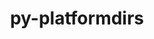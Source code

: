 ---
title: "py-platformdirs"
layout: cache
categories: [package, develop-2023-12-17]
meta: {"versions": ["3.10.0"], "compilers": ["gcc@=11.1.0", "gcc@=11.4.0", "gcc@=7.3.1", "gcc@=9.4.0", "oneapi@=2023.2.0"], "oss": ["amzn2", "ubuntu20.04"], "platforms": ["linux"], "targets": ["aarch64", "neoverse_n1", "neoverse_v1", "ppc64le", "x86_64_v3"], "stacks": ["aws-isc", "aws-isc-aarch64", "data-vis-sdk", "e4s", "e4s-neoverse_v1", "e4s-oneapi", "e4s-power", "root"], "num_specs": 15, "num_specs_by_stack": {"root": 15, "aws-isc-aarch64": 2, "aws-isc": 1, "e4s-neoverse_v1": 2, "e4s-power": 2, "data-vis-sdk": 2, "e4s": 3, "e4s-oneapi": 3}}
spec_details: [{"hash": "u3cmifvvrnr7lkkfaqsozv2k65d6g7cv", "compiler": "gcc@=7.3.1", "versions": ["3.10.0"], "os": "amzn2", "platform": "linux", "target": "aarch64", "variants": ["build_system=python_pip", "~wheel"], "stacks": ["root", "aws-isc-aarch64"], "size": "-", "tarball": "https://binaries.spack.io/develop-2023-12-17/build_cache/linux-amzn2-aarch64/gcc-7.3.1/py-platformdirs-3.10.0/linux-amzn2-aarch64-gcc-7.3.1-py-platformdirs-3.10.0-u3cmifvvrnr7lkkfaqsozv2k65d6g7cv.spack"}, {"hash": "ofw6wphccb4owc4gn7g7bhdbosshta6e", "compiler": "gcc@=7.3.1", "versions": ["3.10.0"], "os": "amzn2", "platform": "linux", "target": "neoverse_n1", "variants": ["build_system=python_pip", "~wheel"], "stacks": ["root", "aws-isc-aarch64"], "size": "-", "tarball": "https://binaries.spack.io/develop-2023-12-17/build_cache/linux-amzn2-neoverse_n1/gcc-7.3.1/py-platformdirs-3.10.0/linux-amzn2-neoverse_n1-gcc-7.3.1-py-platformdirs-3.10.0-ofw6wphccb4owc4gn7g7bhdbosshta6e.spack"}, {"hash": "mohuhh4akoi4uhbp7lruapxvojjgv6vn", "compiler": "gcc@=7.3.1", "versions": ["3.10.0"], "os": "amzn2", "platform": "linux", "target": "x86_64_v3", "variants": ["build_system=python_pip", "~wheel"], "stacks": ["root", "aws-isc"], "size": "-", "tarball": "https://binaries.spack.io/develop-2023-12-17/build_cache/linux-amzn2-x86_64_v3/gcc-7.3.1/py-platformdirs-3.10.0/linux-amzn2-x86_64_v3-gcc-7.3.1-py-platformdirs-3.10.0-mohuhh4akoi4uhbp7lruapxvojjgv6vn.spack"}, {"hash": "m54ey547jdzjpnkfjtjflqc6tcnha57g", "compiler": "gcc@=11.4.0", "versions": ["3.10.0"], "os": "ubuntu20.04", "platform": "linux", "target": "neoverse_v1", "variants": ["build_system=python_pip", "~wheel"], "stacks": ["e4s-neoverse_v1", "root"], "size": "-", "tarball": "https://binaries.spack.io/develop-2023-12-17/build_cache/linux-ubuntu20.04-neoverse_v1/gcc-11.4.0/py-platformdirs-3.10.0/linux-ubuntu20.04-neoverse_v1-gcc-11.4.0-py-platformdirs-3.10.0-m54ey547jdzjpnkfjtjflqc6tcnha57g.spack"}, {"hash": "5edl7qrj5xzgx4dd7plxomcz5pqjnfru", "compiler": "gcc@=11.4.0", "versions": ["3.10.0"], "os": "ubuntu20.04", "platform": "linux", "target": "neoverse_v1", "variants": ["build_system=python_pip", "~wheel"], "stacks": ["e4s-neoverse_v1", "root"], "size": "-", "tarball": "https://binaries.spack.io/develop-2023-12-17/build_cache/linux-ubuntu20.04-neoverse_v1/gcc-11.4.0/py-platformdirs-3.10.0/linux-ubuntu20.04-neoverse_v1-gcc-11.4.0-py-platformdirs-3.10.0-5edl7qrj5xzgx4dd7plxomcz5pqjnfru.spack"}, {"hash": "iykxalaz3dddhqrp5ub6gxx5kfyo7p4i", "compiler": "gcc@=9.4.0", "versions": ["3.10.0"], "os": "ubuntu20.04", "platform": "linux", "target": "ppc64le", "variants": ["build_system=python_pip", "~wheel"], "stacks": ["e4s-power", "root"], "size": "-", "tarball": "https://binaries.spack.io/develop-2023-12-17/build_cache/linux-ubuntu20.04-ppc64le/gcc-9.4.0/py-platformdirs-3.10.0/linux-ubuntu20.04-ppc64le-gcc-9.4.0-py-platformdirs-3.10.0-iykxalaz3dddhqrp5ub6gxx5kfyo7p4i.spack"}, {"hash": "fhyr75tyiefie7pom2rcthvruayxquld", "compiler": "gcc@=9.4.0", "versions": ["3.10.0"], "os": "ubuntu20.04", "platform": "linux", "target": "ppc64le", "variants": ["build_system=python_pip", "~wheel"], "stacks": ["e4s-power", "root"], "size": "-", "tarball": "https://binaries.spack.io/develop-2023-12-17/build_cache/linux-ubuntu20.04-ppc64le/gcc-9.4.0/py-platformdirs-3.10.0/linux-ubuntu20.04-ppc64le-gcc-9.4.0-py-platformdirs-3.10.0-fhyr75tyiefie7pom2rcthvruayxquld.spack"}, {"hash": "mooybfr5ujd5gj5idiraizeqwhpuygms", "compiler": "gcc@=11.1.0", "versions": ["3.10.0"], "os": "ubuntu20.04", "platform": "linux", "target": "x86_64_v3", "variants": ["build_system=python_pip", "~wheel"], "stacks": ["root", "data-vis-sdk"], "size": "-", "tarball": "https://binaries.spack.io/develop-2023-12-17/build_cache/linux-ubuntu20.04-x86_64_v3/gcc-11.1.0/py-platformdirs-3.10.0/linux-ubuntu20.04-x86_64_v3-gcc-11.1.0-py-platformdirs-3.10.0-mooybfr5ujd5gj5idiraizeqwhpuygms.spack"}, {"hash": "rjoneg7wpbpvuaow4p4s2nmfcp6uo3q4", "compiler": "gcc@=11.1.0", "versions": ["3.10.0"], "os": "ubuntu20.04", "platform": "linux", "target": "x86_64_v3", "variants": ["build_system=python_pip", "~wheel"], "stacks": ["root", "data-vis-sdk"], "size": "-", "tarball": "https://binaries.spack.io/develop-2023-12-17/build_cache/linux-ubuntu20.04-x86_64_v3/gcc-11.1.0/py-platformdirs-3.10.0/linux-ubuntu20.04-x86_64_v3-gcc-11.1.0-py-platformdirs-3.10.0-rjoneg7wpbpvuaow4p4s2nmfcp6uo3q4.spack"}, {"hash": "qbkyrzdqu72sxjh34z4pwk6sqctz3v5b", "compiler": "gcc@=11.4.0", "versions": ["3.10.0"], "os": "ubuntu20.04", "platform": "linux", "target": "x86_64_v3", "variants": ["build_system=python_pip", "~wheel"], "stacks": ["root", "e4s"], "size": "-", "tarball": "https://binaries.spack.io/develop-2023-12-17/build_cache/linux-ubuntu20.04-x86_64_v3/gcc-11.4.0/py-platformdirs-3.10.0/linux-ubuntu20.04-x86_64_v3-gcc-11.4.0-py-platformdirs-3.10.0-qbkyrzdqu72sxjh34z4pwk6sqctz3v5b.spack"}, {"hash": "3ncpl7nzyzc7sjqagvoiw4qh4navzpni", "compiler": "gcc@=11.4.0", "versions": ["3.10.0"], "os": "ubuntu20.04", "platform": "linux", "target": "x86_64_v3", "variants": ["build_system=python_pip", "~wheel"], "stacks": ["root", "e4s"], "size": "-", "tarball": "https://binaries.spack.io/develop-2023-12-17/build_cache/linux-ubuntu20.04-x86_64_v3/gcc-11.4.0/py-platformdirs-3.10.0/linux-ubuntu20.04-x86_64_v3-gcc-11.4.0-py-platformdirs-3.10.0-3ncpl7nzyzc7sjqagvoiw4qh4navzpni.spack"}, {"hash": "dgifli3tc6dytoqhoguvarpwxgvwcyxf", "compiler": "gcc@=11.4.0", "versions": ["3.10.0"], "os": "ubuntu20.04", "platform": "linux", "target": "x86_64_v3", "variants": ["build_system=python_pip", "~wheel"], "stacks": ["root", "e4s"], "size": "-", "tarball": "https://binaries.spack.io/develop-2023-12-17/build_cache/linux-ubuntu20.04-x86_64_v3/gcc-11.4.0/py-platformdirs-3.10.0/linux-ubuntu20.04-x86_64_v3-gcc-11.4.0-py-platformdirs-3.10.0-dgifli3tc6dytoqhoguvarpwxgvwcyxf.spack"}, {"hash": "55j5l3gezaqpv3gs6rbpq3w6lz2mkudg", "compiler": "oneapi@=2023.2.0", "versions": ["3.10.0"], "os": "ubuntu20.04", "platform": "linux", "target": "x86_64_v3", "variants": ["build_system=python_pip", "~wheel"], "stacks": ["e4s-oneapi", "root"], "size": "-", "tarball": "https://binaries.spack.io/develop-2023-12-17/build_cache/linux-ubuntu20.04-x86_64_v3/oneapi-2023.2.0/py-platformdirs-3.10.0/linux-ubuntu20.04-x86_64_v3-oneapi-2023.2.0-py-platformdirs-3.10.0-55j5l3gezaqpv3gs6rbpq3w6lz2mkudg.spack"}, {"hash": "uh5l7scyh2wkia64m4ihm54gey2qdauh", "compiler": "oneapi@=2023.2.0", "versions": ["3.10.0"], "os": "ubuntu20.04", "platform": "linux", "target": "x86_64_v3", "variants": ["build_system=python_pip", "~wheel"], "stacks": ["e4s-oneapi", "root"], "size": "-", "tarball": "https://binaries.spack.io/develop-2023-12-17/build_cache/linux-ubuntu20.04-x86_64_v3/oneapi-2023.2.0/py-platformdirs-3.10.0/linux-ubuntu20.04-x86_64_v3-oneapi-2023.2.0-py-platformdirs-3.10.0-uh5l7scyh2wkia64m4ihm54gey2qdauh.spack"}, {"hash": "lqvcvf2b4adsutfzyk6fnjikzg5knjkf", "compiler": "oneapi@=2023.2.0", "versions": ["3.10.0"], "os": "ubuntu20.04", "platform": "linux", "target": "x86_64_v3", "variants": ["build_system=python_pip", "~wheel"], "stacks": ["e4s-oneapi", "root"], "size": "-", "tarball": "https://binaries.spack.io/develop-2023-12-17/build_cache/linux-ubuntu20.04-x86_64_v3/oneapi-2023.2.0/py-platformdirs-3.10.0/linux-ubuntu20.04-x86_64_v3-oneapi-2023.2.0-py-platformdirs-3.10.0-lqvcvf2b4adsutfzyk6fnjikzg5knjkf.spack"}]
---
